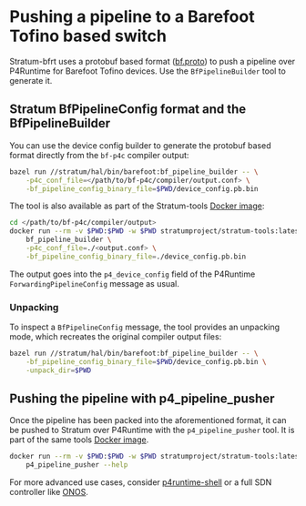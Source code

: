 <!--
Copyright 2018 Barefoot Networks, Inc.
Copyright 2018-present Open Networking Foundation

SPDX-License-Identifier: Apache-2.0
-->

# Pushing a pipeline to a Barefoot Tofino based switch

Stratum-bfrt uses a protobuf based format ([bf.proto](/stratum/hal/lib/barefoot/bf.proto))
to push a pipeline over P4Runtime for Barefoot Tofino devices. Use the
`BfPipelineBuilder` tool to generate it.

## Stratum BfPipelineConfig format and the BfPipelineBuilder

You can use the device config builder to generate the protobuf based format
directly from the `bf-p4c` compiler output:

```bash
bazel run //stratum/hal/bin/barefoot:bf_pipeline_builder -- \
    -p4c_conf_file=</path/to/bf-p4c/compiler/output.conf> \
    -bf_pipeline_config_binary_file=$PWD/device_config.pb.bin
```

The tool is also available as part of the Stratum-tools [Docker image](https://hub.docker.com/r/stratumproject/stratum-tools/tags):

```bash
cd </path/to/bf-p4c/compiler/output>
docker run --rm -v $PWD:$PWD -w $PWD stratumproject/stratum-tools:latest \
    bf_pipeline_builder \
    -p4c_conf_file=./<output.conf> \
    -bf_pipeline_config_binary_file=./device_config.pb.bin
```

The output goes into the `p4_device_config` field of the P4Runtime
`ForwardingPipelineConfig` message as usual.

### Unpacking

To inspect a `BfPipelineConfig` message, the tool provides an unpacking mode,
which recreates the original compiler output files:

```bash
bazel run //stratum/hal/bin/barefoot:bf_pipeline_builder -- \
    -bf_pipeline_config_binary_file=$PWD/device_config.pb.bin \
    -unpack_dir=$PWD
```

## Pushing the pipeline with p4_pipeline_pusher

Once the pipeline has been packed into the aforementioned format, it can be
pushed to Stratum over P4Runtime with the `p4_pipeline_pusher` tool. It is part
of the same tools [Docker image](https://hub.docker.com/r/stratumproject/stratum-tools/tags).

```bash
docker run --rm -v $PWD:$PWD -w $PWD stratumproject/stratum-tools:latest \
    p4_pipeline_pusher --help
```

For more advanced use cases, consider [p4runtime-shell](https://github.com/p4lang/p4runtime-shell)
or a full SDN controller like [ONOS](https://github.com/opennetworkinglab/onos/).
